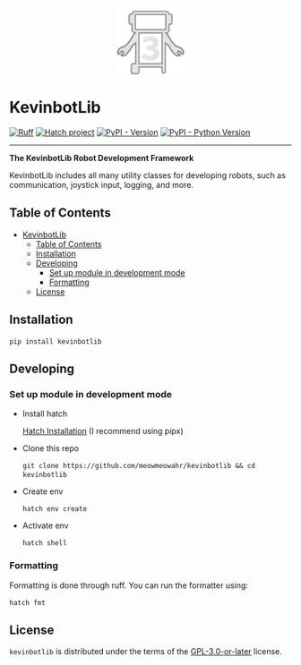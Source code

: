 <p align="center">
  <img src="https://raw.githubusercontent.com/meowmeowahr/kevinbotlib/refs/heads/main/docs/media/icon.svg" alt="Kevinbot v3 logo" width=120/>
</p>

# KevinbotLib

[![Ruff](https://img.shields.io/endpoint?url=https://raw.githubusercontent.com/astral-sh/ruff/main/assets/badge/v2.json)](https://github.com/astral-sh/ruff)
[![Hatch project](https://img.shields.io/badge/%F0%9F%A5%9A-Hatch-4051b5.svg)](https://github.com/pypa/hatch)
[![PyPI - Version](https://img.shields.io/pypi/v/kevinbotlib.svg)](https://pypi.org/project/kevinbotlib)
[![PyPI - Python Version](https://img.shields.io/pypi/pyversions/kevinbotlib.svg)](https://pypi.org/project/kevinbotlib)

-----

**The KevinbotLib Robot Development Framework**

KevinbotLib includes all many utility classes for developing robots, such as communication, joystick input, logging, and more.

## Table of Contents

- [KevinbotLib](#kevinbotlib)
  - [Table of Contents](#table-of-contents)
  - [Installation](#installation)
  - [Developing](#developing)
    - [Set up module in development mode](#set-up-module-in-development-mode)
    - [Formatting](#formatting)
  - [License](#license)

## Installation

```console
pip install kevinbotlib
```

## Developing

### Set up module in development mode

* Install hatch
  
  [Hatch Installation](https://hatch.pypa.io/1.12/install/) (I recommend using pipx)
* Clone this repo

  ```console
  git clone https://github.com/meowmeowahr/kevinbotlib && cd kevinbotlib
  ```
* Create env
  ```console
  hatch env create
  ```
* Activate env

  ```console
  hatch shell
  ```

### Formatting

Formatting is done through ruff. You can run the formatter using:

```console
hatch fmt
```

## License

`kevinbotlib` is distributed under the terms of the [GPL-3.0-or-later](https://spdx.org/licenses/GPL-3.0-or-later.html) license.
